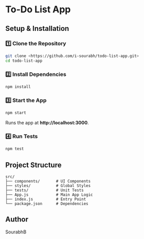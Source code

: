 # To-Do List App

## Setup & Installation

### 1️⃣ Clone the Repository
```sh
git clone <https://github.com/i-sourabh/todo-list-app.git>
cd todo-list-app
```

### 2️⃣ Install Dependencies
```sh
npm install
```

### 3️⃣ Start the App
```sh
npm start
```
Runs the app at **http://localhost:3000**.

### 4️⃣ Run Tests
```sh
npm test
```

## Project Structure
```
src/
├── components/       # UI Components
├── styles/           # Global Styles
├── tests/            # Unit Tests
├── App.js            # Main App Logic
├── index.js          # Entry Point
└── package.json      # Dependencies
```

## Author
SourabhB
